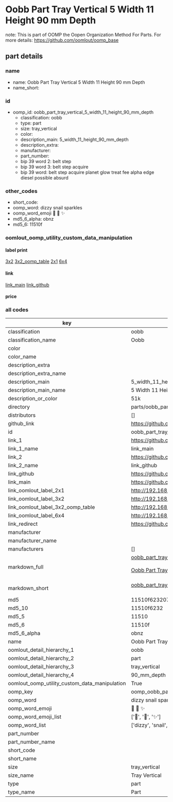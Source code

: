 # Oobb Part Tray Vertical 5 Width 11 Height 90 mm Depth  

note: This is part of OOMP the Oopen Organization Method For Parts. For more details: https://github.com/oomlout/oomp_base

##  part details
  







### name
* name: Oobb Part Tray Vertical 5 Width 11 Height 90 mm Depth
* name_short: 
### id
* oomp_id: oobb_part_tray_vertical_5_width_11_height_90_mm_depth
  * classification: oobb
  * type: part
  * size: tray_vertical
  * color: 
  * description_main: 5_width_11_height_90_mm_depth
  * description_extra: 
  * manufacturer: 
  * part_number: 
  * bip 39 word 2: belt step
  * bip 39 word 3: belt step acquire
  * bip 39 word: belt step acquire planet glow treat fee alpha edge diesel possible absurd

### other_codes
* short_code: 
* oomp_word: dizzy snail sparkles
* oomp_word_emoji :dizzy: :snail: :sparkles:
* md5_6_alpha: obnz
* md5_6: 11510f






### oomlout_oomp_utility_custom_data_manipulation
#### label print
[3x2](http://192.168.1.245:1112/?label=oomp%20obnz)
[3x2_oomp_table](http://192.168.1.108:1112/?label=oomp%20obnz)
[2x1](http://192.168.1.242:1112/?label=oomp%20obnz)
[6x4](http://192.168.1.55:1112/?label=oomp%20obnz)    

#### link

[link_main](https://github.com/oomlout/oomlout_oomp_version_1_messy/tree/main/parts/oobb_part_tray_vertical_5_width_11_height_90_mm_depth) [link_github](https://github.com/oomlout/oomlout_oomp_version_1_messy/tree/main/parts/oobb_part_tray_vertical_5_width_11_height_90_mm_depth)                             

#### price







### all codes 
| key | value |  
| --- | --- |  
| classification | oobb |  
| classification_name | Oobb |  
| color |  |  
| color_name |  |  
| description_extra |  |  
| description_extra_name |  |  
| description_main | 5_width_11_height_90_mm_depth |  
| description_main_name | 5 Width 11 Height 90 mm Depth |  
| description_or_color | 51k |  
| directory | parts/oobb_part_tray_vertical_5_width_11_height_90_mm_depth |  
| distributors | [] |  
| github_link | https://github.com/oomlout/oomlout_oomp_part_src/tree/main/parts/oobb_part_tray_vertical_5_width_11_height_90_mm_depth |  
| id | oobb_part_tray_vertical_5_width_11_height_90_mm_depth |  
| link_1 | https://github.com/oomlout/oomlout_oomp_version_1_messy/tree/main/parts/oobb_part_tray_vertical_5_width_11_height_90_mm_depth |  
| link_1_name | link_main |  
| link_2 | https://github.com/oomlout/oomlout_oomp_version_1_messy/tree/main/parts/oobb_part_tray_vertical_5_width_11_height_90_mm_depth |  
| link_2_name | link_github |  
| link_github | https://github.com/oomlout/oomlout_oomp_version_1_messy/tree/main/parts/oobb_part_tray_vertical_5_width_11_height_90_mm_depth |  
| link_main | https://github.com/oomlout/oomlout_oomp_version_1_messy/tree/main/parts/oobb_part_tray_vertical_5_width_11_height_90_mm_depth |  
| link_oomlout_label_2x1 | http://192.168.1.242:1112/?label=oomp%20obnz |  
| link_oomlout_label_3x2 | http://192.168.1.245:1112/?label=oomp%20obnz |  
| link_oomlout_label_3x2_oomp_table | http://192.168.1.108:1112/?label=oomp%20obnz |  
| link_oomlout_label_6x4 | http://192.168.1.55:1112/?label=oomp%20obnz |  
| link_redirect | https://github.com/oomlout/oomlout_oomp_version_1_messy/tree/main/parts/oobb_part_tray_vertical_5_width_11_height_90_mm_depth |  
| manufacturer |  |  
| manufacturer_name |  |  
| manufacturers | [] |  
| markdown_full | [oobb_part_tray_vertical_5_width_11_height_90_mm_depth](none)<br>[](none)<br>[Oobb Part Tray Vertical 5 Width 11 Height 90 Mm Depth](none)<br><br> |  
| markdown_short | [oobb_part_tray_vertical_5_width_11_height_90_mm_depth](none)<br><br> |  
| md5 | 11510f6232070a939f31ea5e047558a7 |  
| md5_10 | 11510f6232 |  
| md5_5 | 11510 |  
| md5_6 | 11510f |  
| md5_6_alpha | obnz |  
| name | Oobb Part Tray Vertical 5 Width 11 Height 90 mm Depth |  
| oomlout_detail_hierarchy_1 | oobb |  
| oomlout_detail_hierarchy_2 | part |  
| oomlout_detail_hierarchy_3 | tray_vertical |  
| oomlout_detail_hierarchy_4 | 90_mm_depth |  
| oomlout_oomp_utility_custom_data_manipulation | True |  
| oomp_key | oomp_oobb_part_tray_vertical_5_width_11_height_90_mm_depth |  
| oomp_word | dizzy snail sparkles |  
| oomp_word_emoji | :dizzy: :snail: :sparkles: |  
| oomp_word_emoji_list | [':dizzy:', ':snail:', ':sparkles:'] |  
| oomp_word_list | ['dizzy', 'snail', 'sparkles'] |  
| part_number |  |  
| part_number_name |  |  
| short_code |  |  
| short_name |  |  
| size | tray_vertical |  
| size_name | Tray Vertical |  
| type | part |  
| type_name | Part |  

